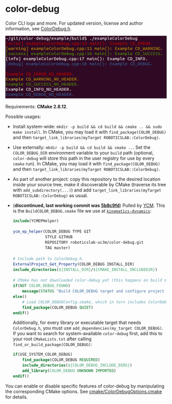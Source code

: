 color-debug
===========

Color CLI logs and more. For updated version, license and author information, see [ColorDebug.h](ColorDebug.h).

[![Image](examples/exampleColorDebug.png)](./)

Requirements: **CMake 2.8.12**.

Possible usages:

* Install system-wide: `mkdir -p build && cd build && cmake .. && sudo make install`. In CMake, you may load it with `find_package(COLOR_DEBUG)` and then `target_link_libraries(myTarget ROBOTICSLAB::ColorDebug)`.

* Use externally: `mkdir -p build && cd build && cmake ..`. Set the `COLOR_DEBUG_DIR` environment variable to your `build` path (optional, `color-debug` will store this path in the user registry for use by every `cmake` run). In CMake, you may load it with `find_package(COLOR_DEBUG)` and then `target_link_libraries(myTarget ROBOTICSLAB::ColorDebug)`.

* As part of another project: copy this repository to the desired location inside your source tree, make it discoverable by CMake (traverse its tree with `add_subdirectory(...)`) and add `target_link_libraries(myTarget ROBOTICSLAB::ColorDebug)` as usual.

* (**discontinued, last working commit was [5b8c9fd](https://github.com/roboticslab-uc3m/color-debug/commit/5b8c9fd7e24967ecaee3369f6ef99b7683f0f6f7)**) Pulled by [YCM](https://github.com/robotology/ycm). This is the `BuildCOLOR_DEBUG.cmake` file we use at [`kinematics-dynamics`](https://github.com/roboticslab-uc3m/kinematics-dynamics/):
  ```cmake
  include(YCMEPHelper)
  
  ycm_ep_helper(COLOR_DEBUG TYPE GIT
                STYLE GITHUB
                REPOSITORY roboticslab-uc3m/color-debug.git
                TAG master)
  
  # Include path to ColorDebug.h.
  ExternalProject_Get_Property(COLOR_DEBUG INSTALL_DIR)
  include_directories(${INSTALL_DIR}/${CMAKE_INSTALL_INCLUDEDIR})
  
  # CMake has not downloaded color-debug yet (this happens on build step).
  if(NOT COLOR_DEBUG_FOUND)
      message(STATUS "Build COLOR_DEBUG target and configure project again to make advanced CD options available on UI.")
  else()
      # Load COLOR_DEBUGConfig.cmake, which in turn includes ColorDebugOptions.cmake.
      find_package(COLOR_DEBUG QUIET)
  endif()
  ```
  Additionally, for every library or executable target that needs `ColorDebug.h`, you must use `add_dependencies(my_target COLOR_DEBUG)`. If you want to search for system-available `color-debug` first, add this to your root `CMakeLists.txt` after calling `find_or_build_package(COLOR_DEBUG)`:
  ```cmake
  if(USE_SYSTEM_COLOR_DEBUG)
      find_package(COLOR_DEBUG REQUIRED)
      include_directories(${COLOR_DEBUG_INCLUDE_DIRS})
      add_library(COLOR_DEBUG UNKNOWN IMPORTED)
  endif()
  ```

You can enable or disable specific features of color-debug by manipulating the corresponding CMake options. See [cmake/ColorDebugOptions.cmake](cmake/ColorDebugOptions.cmake) for details.
